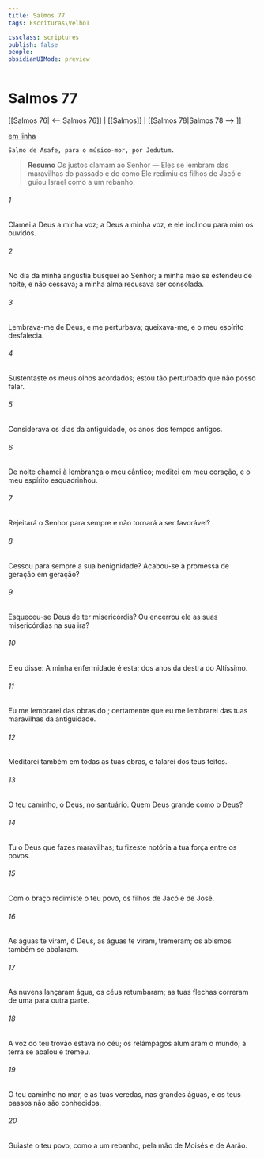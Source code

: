 ```yaml
---
title: Salmos 77
tags: Escrituras\VelhoT

cssclass: scriptures
publish: false
people:
obsidianUIMode: preview
---
```


# Salmos 77
[[Salmos 76| <-- Salmos 76]] | [[Salmos]] | [[Salmos 78|Salmos 78 --> ]]

[em linha](https://churchofjesuschrist.org/study/scriptures/ot/ps/77?lang=por)

```
Salmo de Asafe, para o músico-mor, por Jedutum.
```

> __Resumo__
Os justos clamam ao Senhor — Eles se lembram das maravilhas do passado e de como Ele redimiu os filhos de Jacó e guiou Israel como a um rebanho.

###### 1 
Clamei a Deus  a minha voz; a Deus  a minha voz, e ele inclinou para mim os ouvidos.

###### 2 
No dia da minha angústia busquei ao Senhor; a minha mão se estendeu de noite, e não cessava; a minha alma recusava ser consolada.

###### 3 
Lembrava-me de Deus, e me perturbava; queixava-me, e o meu espírito desfalecia. 

###### 4 
Sustentaste os meus olhos acordados; estou tão perturbado que não posso falar.

###### 5 
Considerava os dias da antiguidade, os anos dos tempos antigos.

###### 6 
De noite chamei à lembrança o meu cântico; meditei em meu coração, e o meu espírito esquadrinhou.

###### 7 
Rejeitará o Senhor para sempre e não tornará a ser favorável?

###### 8 
Cessou para sempre a sua benignidade? Acabou-se  a promessa de geração em geração?

###### 9 
Esqueceu-se Deus de ter misericórdia? Ou encerrou ele as suas misericórdias na sua ira? 

###### 10 
E eu disse: A minha enfermidade é esta;  dos anos da destra do Altíssimo.

###### 11 
Eu me lembrarei das obras do ; certamente que eu me lembrarei das tuas maravilhas da antiguidade.

###### 12 
Meditarei também em todas as tuas obras, e falarei dos teus feitos.

###### 13 
O teu caminho, ó Deus,  no santuário. Quem  Deus  grande como o  Deus?

###### 14 
Tu  o Deus que fazes maravilhas; tu fizeste notória a tua força entre os povos.

###### 15 
Com o  braço redimiste o teu povo, os filhos de Jacó e de José. 

###### 16 
As águas te viram, ó Deus, as águas te viram,  tremeram; os abismos também se abalaram.

###### 17 
As nuvens lançaram água, os céus retumbaram; as tuas flechas correram de uma para outra parte.

###### 18 
A voz do teu trovão estava no céu; os relâmpagos alumiaram o mundo; a terra se abalou e tremeu.

###### 19 
O teu caminho  no mar, e as tuas veredas, nas grandes águas, e os teus passos não são conhecidos.

###### 20 
Guiaste o teu povo, como a um rebanho, pela mão de Moisés e de Aarão.

